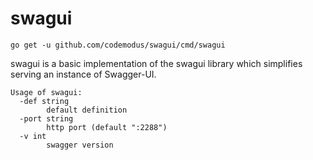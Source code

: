 # swagui

    go get -u github.com/codemodus/swagui/cmd/swagui

swagui is a basic implementation of the swagui library which simplifies serving 
an instance of Swagger-UI.

    Usage of swagui:
      -def string
            default definition
      -port string
            http port (default ":2288")
      -v int
            swagger version
